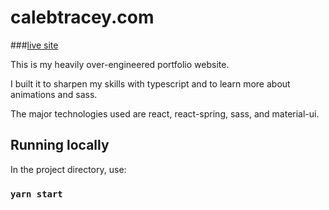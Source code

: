 # calebtracey.com

###[live site](https://calebtracey.com)

This is my heavily over-engineered portfolio website. 

I built it to sharpen my skills with typescript and to learn more about animations and sass.

The major technologies used are react, react-spring, sass, and material-ui.

## Running locally

In the project directory, use:

### `yarn start`
